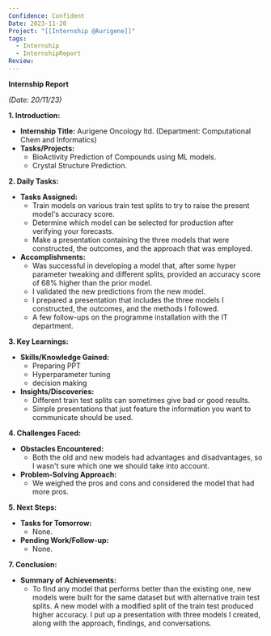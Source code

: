 ```yaml
---
Confidence: Confident
Date: 2023-11-20
Project: "[[Internship @Aurigene]]"
tags:
  - Internship
  - InternshipReport
Review:
---
```

**Internship Report**

_(Date: 20/11/23)_

**1. Introduction:**

- **Internship Title:** Aurigene Oncology ltd. (Department: Computational Chem and Informatics)
- **Tasks/Projects:**
    - BioActivity Prediction of Compounds using ML models.
    - Crystal Structure Prediction.

**2. Daily Tasks:**

- **Tasks Assigned:**
    - Train models on various train test splits to try to raise the present model's accuracy score.
    - Determine which model can be selected for production after verifying your forecasts.
    - Make a presentation containing the three models that were constructed, the outcomes, and the approach that was employed.
- **Accomplishments:**
    - Was successful in developing a model that, after some hyper parameter tweaking and different splits, provided an accuracy score of 68% higher than the prior model.
    - I validated the new predictions from the new model.
    - I prepared a presentation that includes the three models I constructed, the outcomes, and the methods I followed.
    - A few follow-ups on the programme installation with the IT department.

**3. Key Learnings:**

- **Skills/Knowledge Gained:**
    - Preparing PPT
    - Hyperparameter tuning
    - decision making
- **Insights/Discoveries:**
    - Different train test splits can sometimes give bad or good results.
    - Simple presentations that just feature the information you want to communicate should be used.

**4. Challenges Faced:**

- **Obstacles Encountered:**
    - Both the old and new models had advantages and disadvantages, so I wasn't sure which one we should take into account.
- **Problem-Solving Approach:**
    - We weighed the pros and cons and considered the model that had more pros.

**5. Next Steps:**

- **Tasks for Tomorrow:**
    - None.
- **Pending Work/Follow-up:**
    - None.

**7. Conclusion:**

- **Summary of Achievements:**
    - To find any model that performs better than the existing one, new models were built for the same dataset but with alternative train test splits. A new model with a modified split of the train test produced higher accuracy. I put up a presentation with three models I created, along with the approach, findings, and conversations.